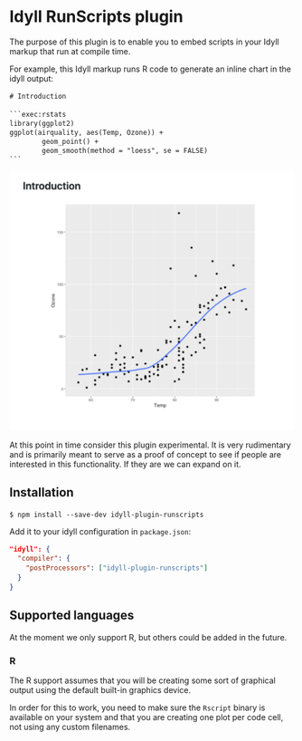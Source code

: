 

# Idyll RunScripts plugin

The purpose of this plugin is to enable you to embed scripts in your Idyll markup that run at compile time.

For example, this Idyll markup runs R code to generate an inline chart in the idyll output:

````
# Introduction

```exec:rstats
library(ggplot2)
ggplot(airquality, aes(Temp, Ozone)) +
        geom_point() +
        geom_smooth(method = "loess", se = FALSE)
```

````

![output](./docs/images/output.png)

At this point in time consider this plugin experimental. It is very rudimentary and is primarily meant to serve
as a proof of concept to see if people are interested in this functionality. If they are we can expand on it.

## Installation

```
$ npm install --save-dev idyll-plugin-runscripts
```

Add it to your idyll configuration in `package.json`:

```json
"idyll": {
  "compiler": {
    "postProcessors": ["idyll-plugin-runscripts"]
  }
}
```

## Supported languages

At the moment we only support R, but others could be added in the future.

### R

The R support assumes that you will be creating some sort of graphical output using the
default built-in graphics device.

In order for this to work, you need to make sure the `Rscript` binary is available on your system
and that you are creating one plot per code cell, not using any custom filenames.
